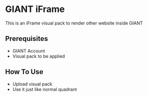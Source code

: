 # GIANT iFrame
This is an iFrame visual pack to render other website inside GIANT

## Prerequisites
- GIANT Account
- Visual pack to be applied

## How To Use
- Upload visual pack
- Use it just like normal quadrant